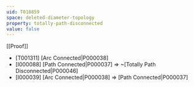 ```yaml
---
uid: T018859
space: deleted-diameter-topology
property: totally-path-disconnected
value: false
---
```

[[Proof]]

* [T001311] [Arc Connected|P000038]
* [I000088] [Path Connected|P000037] => ~[Totally Path Disconnected|P000046]
* [I000039] [Arc Connected|P000038] => [Path Connected|P000037]

